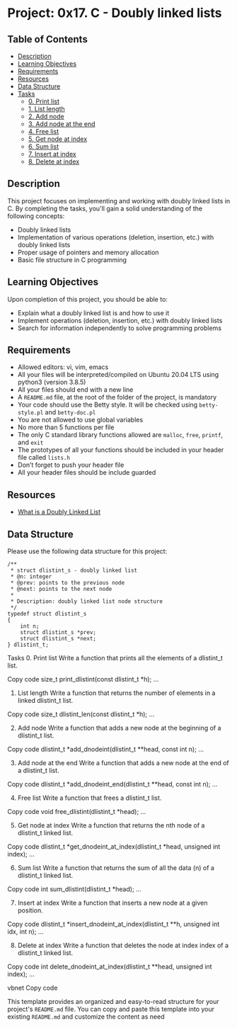 # Project: 0x17. C - Doubly linked lists

## Table of Contents

- [Description](#description)
- [Learning Objectives](#learning-objectives)
- [Requirements](#requirements)
- [Resources](#resources)
- [Data Structure](#data-structure)
- [Tasks](#tasks)
  - [0. Print list](#0-print-list)
  - [1. List length](#1-list-length)
  - [2. Add node](#2-add-node)
  - [3. Add node at the end](#3-add-node-at-the-end)
  - [4. Free list](#4-free-list)
  - [5. Get node at index](#5-get-node-at-index)
  - [6. Sum list](#6-sum-list)
  - [7. Insert at index](#7-insert-at-index)
  - [8. Delete at index](#8-delete-at-index)

## Description

This project focuses on implementing and working with doubly linked lists in C. By completing the tasks, you'll gain a solid understanding of the following concepts:

- Doubly linked lists
- Implementation of various operations (deletion, insertion, etc.) with doubly linked lists
- Proper usage of pointers and memory allocation
- Basic file structure in C programming

## Learning Objectives

Upon completion of this project, you should be able to:

- Explain what a doubly linked list is and how to use it
- Implement operations (deletion, insertion, etc.) with doubly linked lists
- Search for information independently to solve programming problems

## Requirements

- Allowed editors: vi, vim, emacs
- All your files will be interpreted/compiled on Ubuntu 20.04 LTS using python3 (version 3.8.5)
- All your files should end with a new line
- A `README.md` file, at the root of the folder of the project, is mandatory
- Your code should use the Betty style. It will be checked using `betty-style.pl` and `betty-doc.pl`
- You are not allowed to use global variables
- No more than 5 functions per file
- The only C standard library functions allowed are `malloc`, `free`, `printf`, and `exit`
- The prototypes of all your functions should be included in your header file called `lists.h`
- Don’t forget to push your header file
- All your header files should be include guarded

## Resources

- [What is a Doubly Linked List](https://en.wikipedia.org/wiki/Doubly_linked_list)

## Data Structure

Please use the following data structure for this project:

```
/**
 * struct dlistint_s - doubly linked list
 * @n: integer
 * @prev: points to the previous node
 * @next: points to the next node
 *
 * Description: doubly linked list node structure
 */
typedef struct dlistint_s
{
    int n;
    struct dlistint_s *prev;
    struct dlistint_s *next;
} dlistint_t;
```
Tasks
0. Print list
Write a function that prints all the elements of a dlistint_t list.


Copy code
size_t print_dlistint(const dlistint_t *h);
...

1. List length
Write a function that returns the number of elements in a linked dlistint_t list.


Copy code
size_t dlistint_len(const dlistint_t *h);
...

2. Add node
Write a function that adds a new node at the beginning of a dlistint_t list.


Copy code
dlistint_t *add_dnodeint(dlistint_t **head, const int n);
...

3. Add node at the end
Write a function that adds a new node at the end of a dlistint_t list.


Copy code
dlistint_t *add_dnodeint_end(dlistint_t **head, const int n);
...

4. Free list
Write a function that frees a dlistint_t list.


Copy code
void free_dlistint(dlistint_t *head);
...

5. Get node at index
Write a function that returns the nth node of a dlistint_t linked list.


Copy code
dlistint_t *get_dnodeint_at_index(dlistint_t *head, unsigned int index);
...

6. Sum list
Write a function that returns the sum of all the data (n) of a dlistint_t linked list.


Copy code
int sum_dlistint(dlistint_t *head);
...

7. Insert at index
Write a function that inserts a new node at a given position.


Copy code
dlistint_t *insert_dnodeint_at_index(dlistint_t **h, unsigned int idx, int n);
...

8. Delete at index
Write a function that deletes the node at index index of a dlistint_t linked list.


Copy code
int delete_dnodeint_at_index(dlistint_t **head, unsigned int index);
...

vbnet
Copy code

This template provides an organized and easy-to-read structure for your project's `README.md` file. You can copy and paste this template into your existing `README.md` and customize the content as need